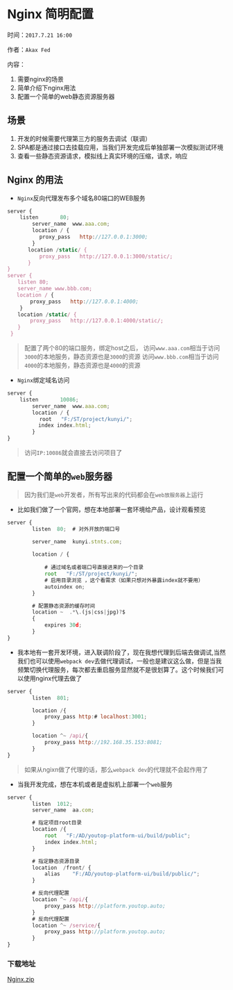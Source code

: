 # Nginx 简明配置

时间：`2017.7.21 16:00`

作者：`Akax Fed`



内容：

1. 需要nginx的场景
2. 简单介绍下nginx用法
3. 配置一个简单的web静态资源服务器

## 场景

1. 开发的时候需要代理第三方的服务去调试（联调）
2. SPA都是通过接口去挂载应用，当我们开发完成后单独部署一次模拟测试环境
3. 查看一些静态资源请求，模拟线上真实环境的压缩，请求，响应

## Nginx 的用法

* ```Nginx```反向代理发布多个域名80端口的WEB服务

``` javascript
server {
    listen       80;
        server_name  www.aaa.com;
        location / {
       　　proxy_pass   http://127.0.0.1:3000;
        }
　　　　location /static/ {
       　　proxy_pass   http://127.0.0.1:3000/static/;
　　　　}
}
server {
　　listen 80; 
　　server_name www.bbb.com; 
   location / {
    　　proxy_pass   http://127.0.0.1:4000;
    }
　　location /static/ {
    　　proxy_pass   http://127.0.0.1:4000/static/;
　　}
 }
```

> 配置了两个80的端口服务，绑定host之后，
>访问```www.aaa.com```相当于访问```3000```的本地服务，静态资源也是```3000```的资源
>访问```www.bbb.com```相当于访问```4000```的本地服务，静态资源也是```4000```的资源


* ```Nginx```绑定域名访问

``` javascript
server {
    listen       10086;
        server_name  www.aaa.com;
        location / {
       　　root   "F:/ST/project/kunyi/";
          index index.html;
        }
}
```

>访问```IP:10086```就会直接去访问项目了


## 配置一个简单的```web```服务器

>因为我们是```web```开发者，所有写出来的代码都会在```web放服务器```上运行



* 比如我们做了一个官网，想在本地部署一套环境给产品，设计观看预览
``` javascript
server {
        listen  80;  # 对外开放的端口号

        server_name  kunyi.stnts.com;  
 
        location / {
            
            # 通过域名或者端口号直接进来的一个目录
            root   "F:/ST/project/kunyi/";
            # 启用目录浏览 ，这个看需求（如果只想对外暴露index就不要用）
            autoindex on;   
        }

        # 配置静态资源的缓存时间
        location ~  .*\.(js|css|jpg)?$ 
        {
            expires 30d;
        }
}
```


* 我本地有一套开发环境，进入联调阶段了，现在我想代理到后端去做调试,当然我们也可以使用```webpack dev```去做代理调试，一般也是建议这么做，但是当我频繁切换代理服务，每次都去重启服务显然就不是很划算了。这个时候我们可以使用nginx代理去做了
``` javascript
server {
        listen  801;

        location /{
            proxy_pass http:# localhost:3001;
        }

        location ^~ /api/{
            proxy_pass http://192.168.35.153:8081;
        }
}
```
> 如果从ngixn做了代理的话，那么`webpack dev`的代理就不会起作用了

* 当我开发完成，想在本机或者是虚拟机上部署一个```web```服务
``` javascript
server {
        listen  1012;
        server_name  aa.com;

        # 指定项目root目录
        location /{
            root   "F:/AD/youtop-platform-ui/build/public";
            index index.html;
        }

        # 指定静态资源目录
        location  /front/ {
            alias    "F:/AD/youtop-platform-ui/build/public/";
        }

        # 反向代理配置
        location ^~ /api/{
            proxy_pass http://platform.youtop.auto;
        }
        # 反向代理配置
        location ^~ /service/{
            proxy_pass http://platform.youtop.auto;
        }
}
```




### 下载地址
[Nginx.zip](http://192.168.32.179:99/nginx/ "下载地址，包在我机器上如果下不了Q我") 
